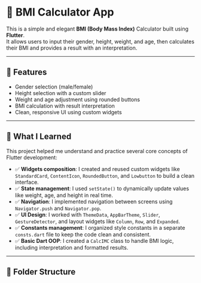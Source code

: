 # 🧮 BMI Calculator App

This is a simple and elegant **BMI (Body Mass Index)** Calculator built using **Flutter**.  
It allows users to input their gender, height, weight, and age, then calculates their BMI and provides a result with an interpretation.

---

## 📱 Features

- Gender selection (male/female)
- Height selection with a custom slider
- Weight and age adjustment using rounded buttons
- BMI calculation with result interpretation
- Clean, responsive UI using custom widgets

---

## 🎯 What I Learned

This project helped me understand and practice several core concepts of Flutter development:

- ✅ **Widgets composition**: I created and reused custom widgets like `StandardCard`, `ContentIcon`, `RoundedButton`, and `Lowbutton` to build a clean interface.
- ✅ **State management**: I used `setState()` to dynamically update values like weight, age, and height in real time.
- ✅ **Navigation**: I implemented navigation between screens using `Navigator.push` and `Navigator.pop`.
- ✅ **UI Design**: I worked with `ThemeData`, `AppBarTheme`, `Slider`, `GestureDetector`, and layout widgets like `Column`, `Row`, and `Expanded`.
- ✅ **Constants management**: I organized style constants in a separate `consts.dart` file to keep the code clean and consistent.
- ✅ **Basic Dart OOP**: I created a `CalcIMC` class to handle BMI logic, including interpretation and formatted results.

---

## 📂 Folder Structure

